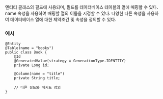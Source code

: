 엔티티 클래스의 필드에 사용되며, 필드를 데이터베이스 테이블의 열에 매핑할 수 있다.
name 속성을 사용하여 매핑할 열의 이름을 지정할 수 있다.
다양한 다른 속성을 사용하여 데이터베이스 열에 대한 제약조건 및 속성을 정의할 수 있다.

### 예시
```
@Entity
@Table(name = "books")
public class Book {
    @Id
    @GeneratedValue(strategy = GenerationType.IDENTITY)
    private Long id;
    
    @Column(name = "title")
    private String title;
    
    // 다른 필드와 메서드 정의
}

```